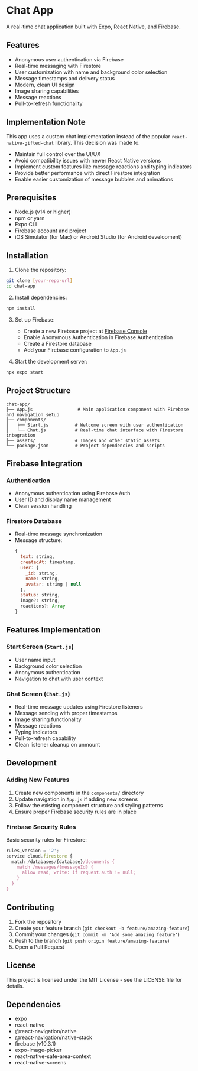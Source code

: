 # Chat App

A real-time chat application built with Expo, React Native, and Firebase.

## Features

- Anonymous user authentication via Firebase
- Real-time messaging with Firestore
- User customization with name and background color selection
- Message timestamps and delivery status
- Modern, clean UI design
- Image sharing capabilities
- Message reactions
- Pull-to-refresh functionality

## Implementation Note

This app uses a custom chat implementation instead of the popular `react-native-gifted-chat` library. This decision was made to:
- Maintain full control over the UI/UX
- Avoid compatibility issues with newer React Native versions
- Implement custom features like message reactions and typing indicators
- Provide better performance with direct Firestore integration
- Enable easier customization of message bubbles and animations

## Prerequisites

- Node.js (v14 or higher)
- npm or yarn
- Expo CLI
- Firebase account and project
- iOS Simulator (for Mac) or Android Studio (for Android development)

## Installation

1. Clone the repository:
```bash
git clone [your-repo-url]
cd chat-app
```

2. Install dependencies:
```bash
npm install
```

3. Set up Firebase:
   - Create a new Firebase project at [Firebase Console](https://console.firebase.google.com)
   - Enable Anonymous Authentication in Firebase Authentication
   - Create a Firestore database
   - Add your Firebase configuration to `App.js`

4. Start the development server:
```bash
npx expo start
```

## Project Structure

```
chat-app/
├── App.js                 # Main application component with Firebase and navigation setup
├── components/           
│   ├── Start.js          # Welcome screen with user authentication
│   └── Chat.js           # Real-time chat interface with Firestore integration
├── assets/               # Images and other static assets
└── package.json          # Project dependencies and scripts
```

## Firebase Integration

### Authentication
- Anonymous authentication using Firebase Auth
- User ID and display name management
- Clean session handling

### Firestore Database
- Real-time message synchronization
- Message structure:
  ```javascript
  {
    text: string,
    createdAt: timestamp,
    user: {
      _id: string,
      name: string,
      avatar: string | null
    },
    status: string,
    image?: string,
    reactions?: Array
  }
  ```

## Features Implementation

### Start Screen (`Start.js`)
- User name input
- Background color selection
- Anonymous authentication
- Navigation to chat with user context

### Chat Screen (`Chat.js`)
- Real-time message updates using Firestore listeners
- Message sending with proper timestamps
- Image sharing functionality
- Message reactions
- Typing indicators
- Pull-to-refresh capability
- Clean listener cleanup on unmount

## Development

### Adding New Features

1. Create new components in the `components/` directory
2. Update navigation in `App.js` if adding new screens
3. Follow the existing component structure and styling patterns
4. Ensure proper Firebase security rules are in place

### Firebase Security Rules

Basic security rules for Firestore:
```javascript
rules_version = '2';
service cloud.firestore {
  match /databases/{database}/documents {
    match /messages/{messageId} {
      allow read, write: if request.auth != null;
    }
  }
}
```

## Contributing

1. Fork the repository
2. Create your feature branch (`git checkout -b feature/amazing-feature`)
3. Commit your changes (`git commit -m 'Add some amazing feature'`)
4. Push to the branch (`git push origin feature/amazing-feature`)
5. Open a Pull Request

## License

This project is licensed under the MIT License - see the LICENSE file for details.

## Dependencies

- expo
- react-native
- @react-navigation/native
- @react-navigation/native-stack
- firebase (v10.3.1)
- expo-image-picker
- react-native-safe-area-context
- react-native-screens